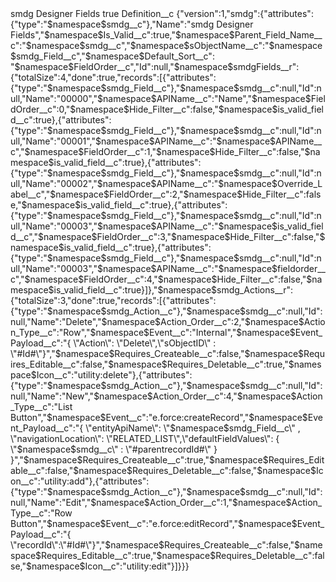<?xml version="1.0" encoding="UTF-8"?>
<CustomMetadata xmlns="http://soap.sforce.com/2006/04/metadata" xmlns:xsi="http://www.w3.org/2001/XMLSchema-instance" xmlns:xsd="http://www.w3.org/2001/XMLSchema">
    <label>smdg Designer Fields</label>
    <protected>true</protected>
    <values>
        <field>Definition__c</field>
        <value xsi:type="xsd:string">{&quot;version&quot;:1,&quot;smdg&quot;:{&quot;attributes&quot;:{&quot;type&quot;:&quot;$namespace$smdg__c&quot;},&quot;Name&quot;:&quot;smdg Designer Fields&quot;,&quot;$namespace$Is_Valid__c&quot;:true,&quot;$namespace$Parent_Field_Name__c&quot;:&quot;$namespace$smdg__c&quot;,&quot;$namespace$sObjectName__c&quot;:&quot;$namespace$smdg_Field__c&quot;,&quot;$namespace$Default_Sort__c&quot;: &quot;$namespace$FieldOrder__c&quot;,&quot;Id&quot;:null,&quot;$namespace$smdgFields__r&quot;:{&quot;totalSize&quot;:4,&quot;done&quot;:true,&quot;records&quot;:[{&quot;attributes&quot;:{&quot;type&quot;:&quot;$namespace$smdg_Field__c&quot;},&quot;$namespace$smdg__c&quot;:null,&quot;Id&quot;:null,&quot;Name&quot;:&quot;00000&quot;,&quot;$namespace$APIName__c&quot;:&quot;Name&quot;,&quot;$namespace$FieldOrder__c&quot;:0,&quot;$namespace$Hide_Filter__c&quot;:false,&quot;$namespace$is_valid_field__c&quot;:true},{&quot;attributes&quot;:{&quot;type&quot;:&quot;$namespace$smdg_Field__c&quot;},&quot;$namespace$smdg__c&quot;:null,&quot;Id&quot;:null,&quot;Name&quot;:&quot;00001&quot;,&quot;$namespace$APIName__c&quot;:&quot;$namespace$APIName__c&quot;,&quot;$namespace$FieldOrder__c&quot;:1,&quot;$namespace$Hide_Filter__c&quot;:false,&quot;$namespace$is_valid_field__c&quot;:true},{&quot;attributes&quot;:{&quot;type&quot;:&quot;$namespace$smdg_Field__c&quot;},&quot;$namespace$smdg__c&quot;:null,&quot;Id&quot;:null,&quot;Name&quot;:&quot;00002&quot;,&quot;$namespace$APIName__c&quot;:&quot;$namespace$Override_Label__c&quot;,&quot;$namespace$FieldOrder__c&quot;:2,&quot;$namespace$Hide_Filter__c&quot;:false,&quot;$namespace$is_valid_field__c&quot;:true},{&quot;attributes&quot;:{&quot;type&quot;:&quot;$namespace$smdg_Field__c&quot;},&quot;$namespace$smdg__c&quot;:null,&quot;Id&quot;:null,&quot;Name&quot;:&quot;00003&quot;,&quot;$namespace$APIName__c&quot;:&quot;$namespace$is_valid_field__c&quot;,&quot;$namespace$FieldOrder__c&quot;:3,&quot;$namespace$Hide_Filter__c&quot;:false,&quot;$namespace$is_valid_field__c&quot;:true},{&quot;attributes&quot;:{&quot;type&quot;:&quot;$namespace$smdg_Field__c&quot;},&quot;$namespace$smdg__c&quot;:null,&quot;Id&quot;:null,&quot;Name&quot;:&quot;00003&quot;,&quot;$namespace$APIName__c&quot;:&quot;$namespace$fieldorder__c&quot;,&quot;$namespace$FieldOrder__c&quot;:4,&quot;$namespace$Hide_Filter__c&quot;:false,&quot;$namespace$is_valid_field__c&quot;:true}]},&quot;$namespace$smdg_Actions__r&quot;:{&quot;totalSize&quot;:3,&quot;done&quot;:true,&quot;records&quot;:[{&quot;attributes&quot;:{&quot;type&quot;:&quot;$namespace$smdg_Action__c&quot;},&quot;$namespace$smdg__c&quot;:null,&quot;Id&quot;:null,&quot;Name&quot;:&quot;Delete&quot;,&quot;$namespace$Action_Order__c&quot;:2,&quot;$namespace$Action_Type__c&quot;:&quot;Row&quot;,&quot;$namespace$Event__c&quot;:&quot;Internal&quot;,&quot;$namespace$Event_Payload__c&quot;:&quot;{ \&quot;Action\&quot;: \&quot;Delete\&quot;,\&quot;sObjectID\&quot; : \&quot;#Id#\&quot;}&quot;,&quot;$namespace$Requires_Createable__c&quot;:false,&quot;$namespace$Requires_Editable__c&quot;:false,&quot;$namespace$Requires_Deletable__c&quot;:true,&quot;$namespace$Icon__c&quot;:&quot;utility:delete&quot;},{&quot;attributes&quot;:{&quot;type&quot;:&quot;$namespace$smdg_Action__c&quot;},&quot;$namespace$smdg__c&quot;:null,&quot;Id&quot;:null,&quot;Name&quot;:&quot;New&quot;,&quot;$namespace$Action_Order__c&quot;:4,&quot;$namespace$Action_Type__c&quot;:&quot;List Button&quot;,&quot;$namespace$Event__c&quot;:&quot;e.force:createRecord&quot;,&quot;$namespace$Event_Payload__c&quot;:&quot;{ \&quot;entityApiName\&quot;: \&quot;$namespace$smdg_Field__c\&quot; , \&quot;navigationLocation\&quot;: \&quot;RELATED_LIST\&quot;,\&quot;defaultFieldValues\&quot;: { \&quot;$namespace$smdg__c\&quot; : \&quot;#parentrecordId#\&quot; } }&quot;,&quot;$namespace$Requires_Createable__c&quot;:true,&quot;$namespace$Requires_Editable__c&quot;:false,&quot;$namespace$Requires_Deletable__c&quot;:false,&quot;$namespace$Icon__c&quot;:&quot;utility:add&quot;},{&quot;attributes&quot;:{&quot;type&quot;:&quot;$namespace$smdg_Action__c&quot;},&quot;$namespace$smdg__c&quot;:null,&quot;Id&quot;:null,&quot;Name&quot;:&quot;Edit&quot;,&quot;$namespace$Action_Order__c&quot;:1,&quot;$namespace$Action_Type__c&quot;:&quot;Row Button&quot;,&quot;$namespace$Event__c&quot;:&quot;e.force:editRecord&quot;,&quot;$namespace$Event_Payload__c&quot;:&quot;{ \&quot;recordId\&quot;:\&quot;#Id#\&quot;}&quot;,&quot;$namespace$Requires_Createable__c&quot;:false,&quot;$namespace$Requires_Editable__c&quot;:true,&quot;$namespace$Requires_Deletable__c&quot;:false,&quot;$namespace$Icon__c&quot;:&quot;utility:edit&quot;}]}}}</value>
    </values>
</CustomMetadata>
